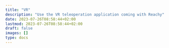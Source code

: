 ```yaml
---
title: "VR"
description: "Use the VR teleoperation application coming with Reachy"
date: 2023-07-26T08:58:44+02:00
lastmod: 2023-07-26T08:58:44+02:00
draft: false
images: []
type: docs
---
```

